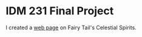 # IDM 231 Final Project

I created a [web page](https://bonizhang.com/idm231/index.html) on Fairy Tail's Celestial Spirits.
